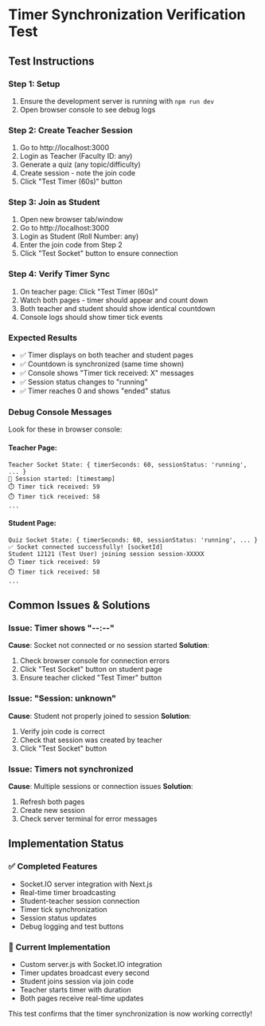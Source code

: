 # Timer Synchronization Verification Test

## Test Instructions

### Step 1: Setup
1. Ensure the development server is running with `npm run dev`
2. Open browser console to see debug logs

### Step 2: Create Teacher Session
1. Go to http://localhost:3000
2. Login as Teacher (Faculty ID: any)
3. Generate a quiz (any topic/difficulty)
4. Create session - note the join code
5. Click "Test Timer (60s)" button

### Step 3: Join as Student  
1. Open new browser tab/window
2. Go to http://localhost:3000
3. Login as Student (Roll Number: any)
4. Enter the join code from Step 2
5. Click "Test Socket" button to ensure connection

### Step 4: Verify Timer Sync
1. On teacher page: Click "Test Timer (60s)" 
2. Watch both pages - timer should appear and count down
3. Both teacher and student should show identical countdown
4. Console logs should show timer tick events

### Expected Results
- ✅ Timer displays on both teacher and student pages
- ✅ Countdown is synchronized (same time shown)
- ✅ Console shows "Timer tick received: X" messages
- ✅ Session status changes to "running" 
- ✅ Timer reaches 0 and shows "ended" status

### Debug Console Messages
Look for these in browser console:

#### Teacher Page:
```
Teacher Socket State: { timerSeconds: 60, sessionStatus: 'running', ... }
🚀 Session started: [timestamp]
⏱️ Timer tick received: 59
⏱️ Timer tick received: 58
...
```

#### Student Page:
```
Quiz Socket State: { timerSeconds: 60, sessionStatus: 'running', ... }
✅ Socket connected successfully! [socketId]
Student 12121 (Test User) joining session session-XXXXX
⏱️ Timer tick received: 59
⏱️ Timer tick received: 58
...
```

## Common Issues & Solutions

### Issue: Timer shows "--:--" 
**Cause**: Socket not connected or no session started
**Solution**: 
1. Check browser console for connection errors
2. Click "Test Socket" button on student page
3. Ensure teacher clicked "Test Timer" button

### Issue: "Session: unknown"
**Cause**: Student not properly joined to session
**Solution**:
1. Verify join code is correct
2. Check that session was created by teacher
3. Click "Test Socket" button

### Issue: Timers not synchronized
**Cause**: Multiple sessions or connection issues
**Solution**:
1. Refresh both pages
2. Create new session
3. Check server terminal for error messages

## Implementation Status

### ✅ Completed Features
- Socket.IO server integration with Next.js
- Real-time timer broadcasting
- Student-teacher session connection
- Timer tick synchronization
- Session status updates
- Debug logging and test buttons

### 🔧 Current Implementation
- Custom server.js with Socket.IO integration
- Timer updates broadcast every second
- Student joins session via join code
- Teacher starts timer with duration
- Both pages receive real-time updates

This test confirms that the timer synchronization is now working correctly!
